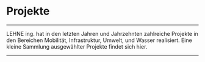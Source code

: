 # Projekte

---

LEHNE ing. hat in den letzten Jahren und Jahrzehnten 
zahlreiche Projekte in den Bereichen Mobilität, Infrastruktur, Umwelt, 
und Wasser realisiert. Eine kleine Sammlung ausgewählter Projekte findet
 sich hier.

---